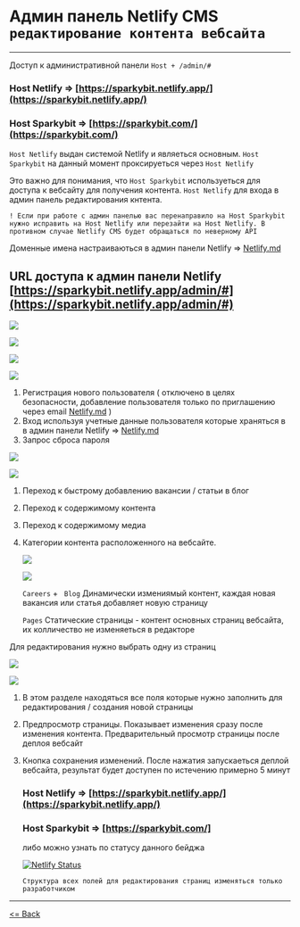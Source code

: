 # Админ панель Netlify CMS `редактирование контента вебсайта`

------

Доступ к административной панели  `Host + /admin/#`

### Host Netlify => [https://sparkybit.netlify.app/](https://sparkybit.netlify.app/)

### Host Sparkybit => [https://sparkybit.com/](https://sparkybit.com/)

`Host Netlify` выдан системой Netlify и являеться основным. `Host Sparkybit`  на данный момент проксируеться через `Host Netlify` 

Это важно для понимания, что `Host Sparkybit` используеться для доступа к вебсайту для получения контента. `Host Netlify` для входа в админ панель редактирования кнтента. 

```
! Если при работе с админ панелью вас перенаправило на Host Sparkybit нужно исправить на Host Netlify или перезайти на Host Netlify. В противном случае Netlify CMS будет обращаться по неверному API 

```

Доменные имена настраиваються в админ панели Netlify => [Netlify.md](C:\Users\Admin\OneDrive\Desktop\manual\netlify.md)

## URL доступа к админ панели Netlify [https://sparkybit.netlify.app/admin/#](https://sparkybit.netlify.app/admin/#)

![](https://github.com/AndrewSchastlivcev/Netlify-doc/blob/master/images/login_admin.png)

![](images\login_admin.png)

![](https://github.com/AndrewSchastlivcev/Netlify-doc/blob/master/images/Login_admin2.png)

![](.\images\Login_admin2.png)

1. Регистрация нового пользователя ( отключено в целях безопасности, добавление пользователя только по приглашению через email [Netlify.md](https://github.com/AndrewSchastlivcev/Netlify-doc/blob/master/netlify.md) )
2. Вход используя учетные данные пользователя  которые храняться в  в админ панели Netlify => [Netlify.md](https://github.com/AndrewSchastlivcev/Netlify-doc/blob/master/netlify.md)
3. Запрос сброса пароля

![](https://github.com/AndrewSchastlivcev/Netlify-doc/blob/master/images/editor.png)

![](.\images\editor.png)

1. Переход к быстрому добавлению вакансии / статьи в блог

2. Переход к содержимому контента 

3. Переход к содержимому медиа

4. Категории контента расположенного на вебсайте. 

   ![](https://github.com/AndrewSchastlivcev/Netlify-doc/blob/master/images/pages.png)

   ![](.\images\pages.png)
   
   `Careers` + ` Blog` Динамически измениямый контент, каждая новая вакансия или статья добавляет новую страницу
   
   `Pages` Статические страницы - контент основных страниц вебсайта, их колличество не изменяеться в редакторе 

Для редактирования нужно выбрать одну из страниц

![](https://github.com/AndrewSchastlivcev/Netlify-doc/blob/master/images/content.png)

![](.\images\content.png)

1. В этом разделе находяться все поля которые нужно заполнить для редактирования / создания новой страницы

2. Предпросмотр страницы. Показывает изменения сразу после изменения контента. Предварительный просмотр страницы после деплоя вебсайт

3. Кнопка сохранения изменений. После нажатия запускаеться деплой вебсайта, результат будет доступен по истечению примерно 5 минут 

   ### Host Netlify => [https://sparkybit.netlify.app/](https://sparkybit.netlify.app/)

   ### Host Sparkybit => [https://sparkybit.com/]

   либо можно узнать по статусу данного бейджа
   
   
   
   [![Netlify Status](https://api.netlify.com/api/v1/badges/21983560-bab7-479d-a137-5751ac6f11f4/deploy-status)](https://app.netlify.com/sites/sparkybit/deploys)
   
   
   
   
   
   ```
   Структура всех полей для редактирования страниц изменяться только разработчиком
   ```

------

[<= Back](https://github.com/AndrewSchastlivcev/Netlify-doc/blob/master/readme.md)
